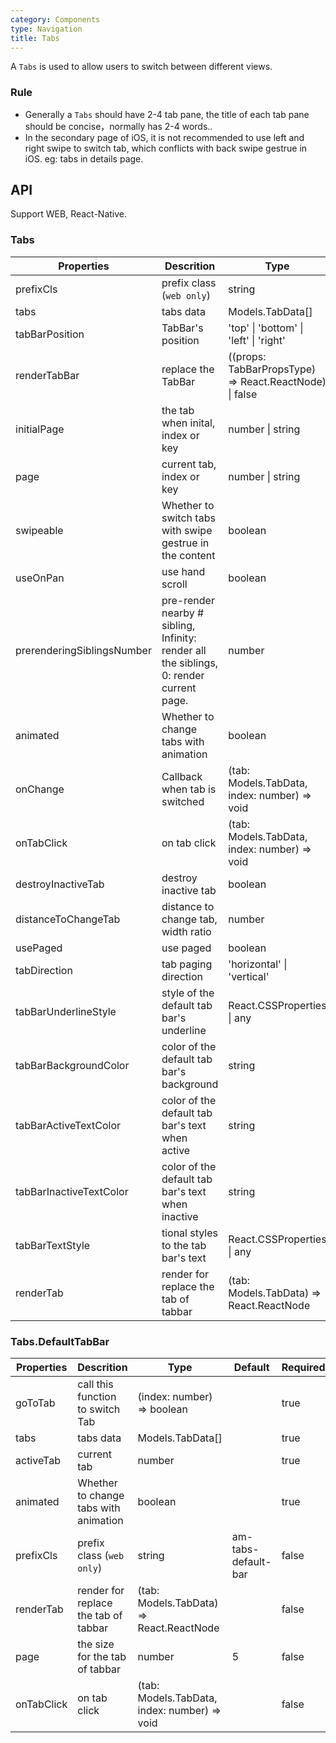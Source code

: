 ```yaml
---
category: Components
type: Navigation
title: Tabs
---
```



A `Tabs` is used to allow users to switch between different views.

### Rule

- Generally a `Tabs` should have 2-4 tab pane, the title of each tab pane should be concise，normally has 2-4 words..
- In the secondary page of iOS, it is not recommended to use left and right swipe to switch tab, which conflicts with back swipe gestrue in iOS. eg:  tabs in details page.


## API

Support WEB, React-Native.

### Tabs

Properties | Descrition | Type | Default | Required
-----------|------------|------|--------|--------
prefixCls | prefix class (`web only`) | string |  rmc-tabs | false
tabs | tabs data | Models.TabData[] |  | true
tabBarPosition | TabBar's position | 'top' \| 'bottom' \| 'left' \| 'right' |  top | false
renderTabBar | replace the TabBar | ((props: TabBarPropsType) => React.ReactNode) \| false |  | false
initialPage | the tab when inital, index or key | number \| string |  | false
page | current tab, index or key | number \| string |  | false
swipeable | Whether to switch tabs with swipe gestrue in the content | boolean |  true | false
useOnPan | use hand scroll | boolean |  true | false
prerenderingSiblingsNumber  | pre-render nearby # sibling, Infinity: render all the siblings, 0: render current page. | number | 1 | false
animated | Whether to change tabs with animation | boolean |  true | false
onChange | Callback when tab is switched | (tab: Models.TabData, index: number) => void |  | false
onTabClick  | on tab click | (tab: Models.TabData, index: number) => void |  | false
destroyInactiveTab | destroy inactive tab | boolean |  false | false
distanceToChangeTab | distance to change tab, width ratio | number |  0.3 | false
usePaged | use paged | boolean |  true | false
tabDirection | tab paging direction | 'horizontal' \| 'vertical' |  horizontal | false
tabBarUnderlineStyle | style of the default tab bar's underline | React.CSSProperties \| any |  | false
tabBarBackgroundColor | color of the default tab bar's background | string |  | false
tabBarActiveTextColor | color of the default tab bar's text when active | string |  | false
tabBarInactiveTextColor | color of the default tab bar's text when inactive | string |  | false
tabBarTextStyle | tional styles to the tab bar's text | React.CSSProperties \| any |  | false
renderTab | render for replace the tab of tabbar | (tab: Models.TabData) => React.ReactNode | | false

### Tabs.DefaultTabBar

Properties | Descrition | Type | Default | Required
-----------|------------|------|--------|--------
goToTab | call this function to switch Tab | (index: number) => boolean | | true
tabs | tabs data | Models.TabData[] | | true
activeTab | current tab | number | | true
animated | Whether to change tabs with animation | boolean | | true
prefixCls | prefix class (`web only`) | string | am-tabs-default-bar | false
renderTab | render for replace the tab of tabbar | (tab: Models.TabData) => React.ReactNode | | false
page | the size for the tab of tabbar | number | 5 | false
onTabClick  | on tab click | (tab: Models.TabData, index: number) => void |  | false

